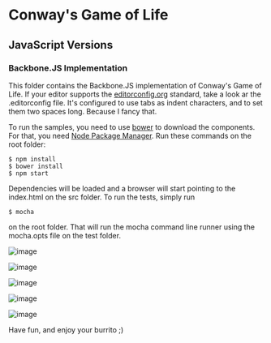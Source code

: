 Conway's Game of Life
===

JavaScript Versions
---

### Backbone.JS Implementation

This folder contains the Backbone.JS implementation of Conway's Game of Life. If your editor supports the [editorconfig.org](http://editorconfig.org) standard, take a look ar the .editorconfig file. It's configured to use tabs as indent characters, and to set them two spaces long. Because I fancy that.

To run the samples, you need to use [bower](http://twitter.github.com/bower/) to download the components. For that, you need [Node Package Manager](https://npmjs.org/). Run these commands on the root folder:

	$ npm install
	$ bower install
	$ npm start

Dependencies will be loaded and a browser will start pointing to the index.html on the src folder.
To run the tests, simply run

	$ mocha

on the root folder. That will run the mocha command line runner using the mocha.opts file on the test folder.

![image](https://raw.github.com/rodrigoi/dojo/master/Conways-Game-of-Life/JavaScript/BackboneJS/docs/grid.PNG)

![image](https://raw.github.com/rodrigoi/dojo/master/Conways-Game-of-Life/JavaScript/BackboneJS/docs/main.png)

![image](https://raw.github.com/rodrigoi/dojo/master/Conways-Game-of-Life/JavaScript/BackboneJS/docs/save.png)

![image](https://raw.github.com/rodrigoi/dojo/master/Conways-Game-of-Life/JavaScript/BackboneJS/docs/load.png)

![image](https://raw.github.com/rodrigoi/dojo/master/Conways-Game-of-Life/JavaScript/BackboneJS/docs/mocha.png)

Have fun, and enjoy your burrito ;)